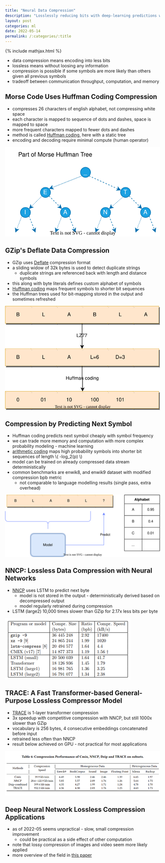 ```yaml
---
title: "Neural Data Compression"
description: "Losslessly reducing bits with deep-learning predictions with NNCP and TRACE models"
layout: post
categories: ml
date: 2022-05-14
permalink: /:categories/:title
---
```


{% include mathjax.html %}


- data compression means encoding into less bits
- lossless means without loosing any information
- compression is possible if some symbols are more likely than others given all previous symbols
- tradeoff between communication throughput, computation, and memory


## Morse Code Uses Huffman Coding Compression
- compresses 26 characters of english alphabet, not compressing white space
- each character is mapped to sequence of dots and dashes, space is mapped to space
- more frequent characters mapped to fewer dots and dashes
- method is called [Huffman coding](https://www.ic.tu-berlin.de/fileadmin/fg121/Source-Coding_WS12/selected-readings/10_04051119.pdf), here with a static tree
- encoding and decoding require minimal compute (human operator)

![A part of Morse Huffman tree](/images/morse-huffman-tree.drawio.svg)


## GZip's Deflate Data Compression
- GZip uses [Deflate](https://datatracker.ietf.org/doc/html/rfc1951) compression format
- a sliding widow of 32k bytes is used to detect duplicate strings
  - duplicate strings are referenced back with length and distance symbols
- this along with byte literals defines custom alphabet of symbols
- [Huffman coding](https://www.ic.tu-berlin.de/fileadmin/fg121/Source-Coding_WS12/selected-readings/10_04051119.pdf) maps frequent symbols to shorter bit sequences
- the Huffman trees used for bit-mapping stored in the output and sometimes refreshed

![Deflate algorithm illustration with LZ77 and Huffman coding](/images/deflate-algorithm-operation.drawio.svg) 


## Compression by Predicting Next Symbol
- Huffman coding predicts next symbol cheaply with symbol frequency
- we can trade more memory and computation with more complex probability modeling - machine learning
- [arithmetic coding](https://www.ic.tu-berlin.de/fileadmin/fg121/Source-Coding_WS12/selected-readings/Rissanen__1976.pdf) maps high probability symbols into shorter bit sequences of length \\( -log_2(p) \\)
- model can be trained on already compressed data stream deterministically
- common benchmarks are enwik8, and enwik9 dataset with modified compression bpb metric
  - not comparable to language modelling results (single pass, extra overhead)

![model predicting the next symbol from alphabet](/images/character-prediction-blabla.drawio.svg)


## NNCP: Lossless Data Compression with Neural Networks
- [NNCP](https://bellard.org/nncp/nncp.pdf) uses LSTM to predict next byte
  - model is not stored in the output - deterministically derived based on decompressed output
  - model regularly retrained during compression
- LSTM (large2) 10,000 times slower than GZip for 2.17x less bits per byte

![NNCP result](/images/nncp-enwik8-results.png)


## TRACE: A Fast Transformer-based General-Purpose Lossless Compressor Model
- [TRACE](https://dl.acm.org/doi/pdf/10.1145/3485447.3511987) is 1-layer transformer compression
- 3x speedup with competitive compression with NNCP, but still 1000x slower than GZip
- vocabulary is 256 bytes, 4 consecutive embeddings concatenated before input
- retrained less often than NNCP
- result below achieved on GPU - not practical for most applications 

![TRACE NNCP compression performance](/images/trace-nncp-compression-ratio-and-speed-comparison.png)


## Deep Neural Network Lossless Compression Applications
- as of 2022-05 seems unpractical - slow, small compression improvement 
  - could be practical as a side effect of other computation
- note that lossy compression of images and video seem more likely applied
- more overview of the field in [this paper](https://arxiv.org/pdf/2202.06533.pdf)
